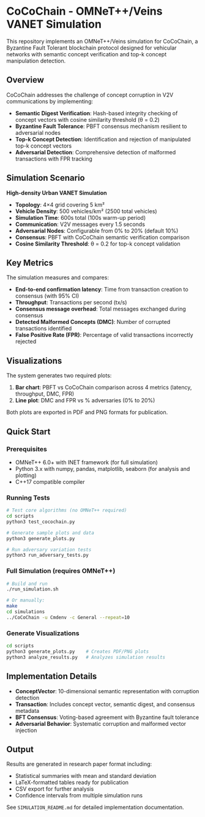 # CoCoChain - OMNeT++/Veins VANET Simulation

This repository implements an OMNeT++/Veins simulation for CoCoChain, a Byzantine Fault Tolerant blockchain protocol designed for vehicular networks with semantic concept verification and top-k concept manipulation detection.

## Overview

CoCoChain addresses the challenge of concept corruption in V2V communications by implementing:
- **Semantic Digest Verification**: Hash-based integrity checking of concept vectors with cosine similarity threshold (θ = 0.2)
- **Byzantine Fault Tolerance**: PBFT consensus mechanism resilient to adversarial nodes
- **Top-k Concept Detection**: Identification and rejection of manipulated top-k concept vectors
- **Adversarial Detection**: Comprehensive detection of malformed transactions with FPR tracking

## Simulation Scenario

**High-density Urban VANET Simulation**
- **Topology**: 4×4 grid covering 5 km²
- **Vehicle Density**: 500 vehicles/km² (2500 total vehicles)
- **Simulation Time**: 600s total (100s warm-up period)
- **Communication**: V2V messages every 1.5 seconds
- **Adversarial Nodes**: Configurable from 0% to 20% (default 10%)
- **Consensus**: PBFT with CoCoChain semantic verification comparison
- **Cosine Similarity Threshold**: θ = 0.2 for top-k concept validation

## Key Metrics

The simulation measures and compares:
- **End-to-end confirmation latency**: Time from transaction creation to consensus (with 95% CI)
- **Throughput**: Transactions per second (tx/s)
- **Consensus message overhead**: Total messages exchanged during consensus
- **Detected Malformed Concepts (DMC)**: Number of corrupted transactions identified
- **False Positive Rate (FPR)**: Percentage of valid transactions incorrectly rejected

## Visualizations

The system generates two required plots:
1. **Bar chart**: PBFT vs CoCoChain comparison across 4 metrics (latency, throughput, DMC, FPR)
2. **Line plot**: DMC and FPR vs % adversaries (0% to 20%)

Both plots are exported in PDF and PNG formats for publication.

## Quick Start

### Prerequisites
- OMNeT++ 6.0+ with INET framework (for full simulation)
- Python 3.x with numpy, pandas, matplotlib, seaborn (for analysis and plotting)
- C++17 compatible compiler

### Running Tests
```bash
# Test core algorithms (no OMNeT++ required)
cd scripts
python3 test_cocochain.py

# Generate sample plots and data
python3 generate_plots.py

# Run adversary variation tests
python3 run_adversary_tests.py
```

### Full Simulation (requires OMNeT++)
```bash
# Build and run
./run_simulation.sh

# Or manually:
make
cd simulations
../CoCoChain -u Cmdenv -c General --repeat=10
```

### Generate Visualizations
```bash
cd scripts
python3 generate_plots.py    # Creates PDF/PNG plots
python3 analyze_results.py   # Analyzes simulation results
```

## Implementation Details

- **ConceptVector**: 10-dimensional semantic representation with corruption detection
- **Transaction**: Includes concept vector, semantic digest, and consensus metadata  
- **BFT Consensus**: Voting-based agreement with Byzantine fault tolerance
- **Adversarial Behavior**: Systematic corruption and malformed vector injection

## Output

Results are generated in research paper format including:
- Statistical summaries with mean and standard deviation
- LaTeX-formatted tables ready for publication
- CSV export for further analysis
- Confidence intervals from multiple simulation runs

See `SIMULATION_README.md` for detailed implementation documentation.